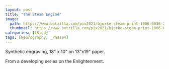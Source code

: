 ```yaml
---
layout: post
title: "The Steam Engine"
image:
  path: https://www.botzilla.com/pix2021/bjorke-steam-print-1006-0036-2400.jpg
  thumbnail: https://www.botzilla.com/pix2021/bjorke-steam-print-1006-0036-2400.jpg
categories: [fStop]
tags: [Neurography, _Phase4]
---
```


Synthetic engraving, 18" x 10" on 13"x19" paper.

From a developing series on the Enlightenment.


